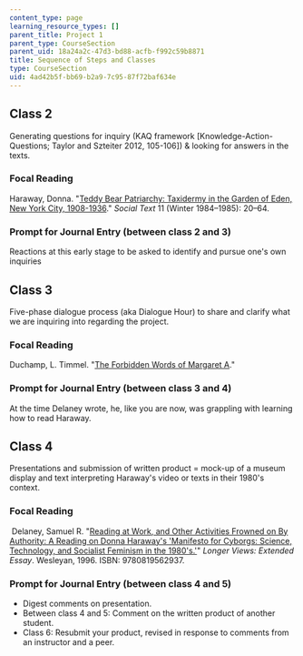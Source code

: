 ```yaml
---
content_type: page
learning_resource_types: []
parent_title: Project 1
parent_type: CourseSection
parent_uid: 18a24a2c-47d3-bd88-acfb-f992c59b8871
title: Sequence of Steps and Classes
type: CourseSection
uid: 4ad42b5f-bb69-b2a9-7c95-87f72baf634e
---
```


Class 2
-------

Generating questions for inquiry (KAQ framework \[Knowledge-Action-Questions; Taylor and Szteiter 2012, 105-106\]) & looking for answers in the texts.

### Focal Reading

Haraway, Donna. "[Teddy Bear Patriarchy: Taxidermy in the Garden of Eden, New York City, 1908-1936](https://www.jstor.org/stable/466593?seq=1#page_scan_tab_contents)." _Social Text_ 11 (Winter 1984–1985): 20–64. 

### Prompt for Journal Entry (between class 2 and 3)

Reactions at this early stage to be asked to identify and pursue one's own inquiries

Class 3
-------

Five-phase dialogue process (aka Dialogue Hour) to share and clarify what we are inquiring into regarding the project. 

### Focal Reading

Duchamp, L. Timmel. "[The Forbidden Words of Margaret A](http://ltimmelduchamp.com/stories/margaret.pdf)." 

### Prompt for Journal Entry (between class 3 and 4)

At the time Delaney wrote, he, like you are now, was grappling with learning how to read Haraway.

Class 4
-------

Presentations and submission of written product = mock-up of a museum display and text interpreting Haraway's video or texts in their 1980's context.

### Focal Reading

 Delaney, Samuel R. "[Reading at Work, and Other Activities Frowned on By Authority: A Reading on Donna Haraway's 'Manifesto for Cyborgs: Science, Technology, and Socialist Feminism in the 1980's.'](https://muse.jhu.edu/chapter/36525)" _Longer Views: Extended Essay_. Wesleyan, 1996. ISBN: 9780819562937.

### Prompt for Journal Entry (between class 4 and 5)

*   Digest comments on presentation.
*   Between class 4 and 5: Comment on the written product of another student.
*   Class 6: Resubmit your product, revised in response to comments from an instructor and a peer.